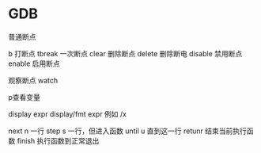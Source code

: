 # GDB

普通断点

b 打断点
tbreak 一次断点
clear 删除断点
delete 删除断电
disable 禁用断点
enable 启用断点

观察断点
watch

p查看变量

display expr
display/fmt expr 例如 /x

next n 一行
step s 一行，但进入函数
until u 直到这一行
retunr 结束当前执行函数
finish 执行函数到正常退出
